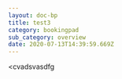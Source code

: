 ```yaml
---
layout: doc-bp
title: test3
category: bookingpad
sub_category: overview
date: 2020-07-13T14:39:59.669Z
---
```

<cvadsvasdfg